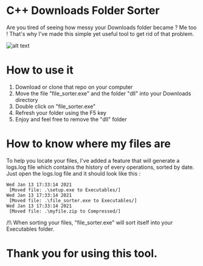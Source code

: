 # C++ Downloads Folder Sorter
Are you tired of seeing how messy your Downloads folder became ? Me too !
That's why I've made this simple yet useful tool to get rid of that problem.

![alt text](https://dev.vruel.fr/filesorter_github.gif)

# How to use it

1. Download or clone that repo on your computer
2. Move the file "file_sorter.exe" and the folder "dll" into your Downloads directory
3. Double click on "file_sorter.exe"
4. Refresh your folder using the F5 key
5. Enjoy and feel free to remove the "dll" folder

# How to know where my files are

To help you locate your files, I've added a feature that will generate a logs.log file which contains the history of every operations, sorted by date.
Just open the logs.log file and it should look like this :
```
Wed Jan 13 17:33:14 2021
 [Moved file: .\setup.exe to Executables/]
Wed Jan 13 17:33:14 2021
 [Moved file: .\file_sorter.exe to Executables/]
Wed Jan 13 17:33:14 2021
 [Moved file: .\myfile.zip to Compressed/]
```

/!\ When sorting your files, "file_sorter.exe" will sort itself into your Executables folder.

# Thank you for using this tool.
